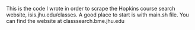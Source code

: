 This is the code I wrote in order to scrape the Hopkins course search website, isis.jhu.edu/classes. A good place to start is with main.sh file.
You can find the website at
classsearch.bme.jhu.edu
